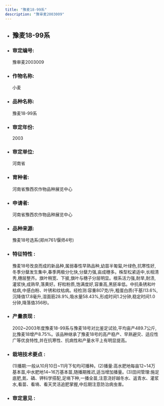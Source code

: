 ```yaml
---
title: "豫麦18-99系"
description: "豫审麦2003009"
---
```

* ## 豫麦18-99系
* ###  审定编号:  
   豫审麦2003009

*  ### 作物名称:  
   小麦

*   ###  品种名称: 
    豫麦18-99系

*   ### 审定年份: 
    2003

*   ### 审定单位:  
    河南省

*   ### 育种者:  
    河南省豫西农作物品种展览中心

*   ### 申请者:  
    河南省豫西农作物品种展览中心

*   ### 品种来源:  
    豫麦18号选系(郑州761/偃师4号)

*   ### 特征特性 : 
    豫麦18号改良而成的新品种,属弱春性早熟品种,幼苗半匍匐,叶绿色,抗寒性好,冬季分蘖发生集中,春季两极分化快,分蘖力强,亩成穗多。株型松紧适中,长相清秀,穗层整齐。旗叶稍宽、下披,旗叶与穗子分层明显。根系活力强,耐旱,耐渍,灌浆快,成熟早,落黄好。籽粒粉质,饱满度好,容重高,黑胚率低。中抗条锈和叶枯病,中感白粉、叶锈和纹枯病。经检测:容重807克/升,粗蛋白质(干基)13.6%,沉降值17.8毫升,湿面筋28.9%,吸水量58.43%,形成时间1.2分钟,稳定时间1.0分钟,降落值356秒。

*   ### 产量表现 : 
    2002~2003年度豫麦18-99系与豫麦18号对比鉴定试验,平均亩产489.7公斤,比豫麦18增产8.75%。该品种继承了豫麦18号的高产稳产、早熟避灾、适应性广等优良特性,并在抗寒性、抗病性和产量水平上有明显提高。

*   ### 栽培技术要点 : 
    (1)播期:一般从10月10日~11月下旬均可播种。(2)播量:高水肥地每亩12~14万基本苗,中水肥地14~16万基本苗,随播期推迟,适当增加播量。(3)田间管理:施足底肥,氮、磷、钾科学搭配,足墒下种,一播全苗,注意浇好越冬水、返青水、灌浆水,看苗、看墒、看天灵活追肥掌握,中后期注意防治病虫害。

*   ### 审定意见 : 
    
